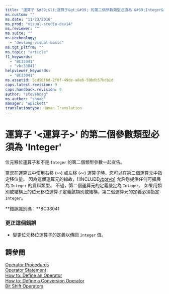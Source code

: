 ```yaml
---
title: "運算子 &#39;&lt;運算子&gt;&#39; 的第二個參數類型必須為 &#39;Integer&#39; | Microsoft Docs"
ms.custom: ""
ms.date: "11/23/2016"
ms.prod: "visual-studio-dev14"
ms.reviewer: ""
ms.suite: ""
ms.technology: 
  - "devlang-visual-basic"
ms.tgt_pltfrm: ""
ms.topic: "article"
f1_keywords: 
  - "BC33041"
  - "vbc33041"
helpviewer_keywords: 
  - "BC33041"
ms.assetid: 5cd56f6d-2f0f-49de-a8e6-59bdb57bdb1d
caps.latest.revision: 9
caps.handback.revision: 9
author: "stevehoag"
ms.author: "shoag"
manager: "wpickett"
translationtype: Human Translation
---
```

# 運算子 &#39;&lt;運算子&gt;&#39; 的第二個參數類型必須為 &#39;Integer&#39;
位元移位運算子和不是 `Integer` 的第二個類型參數一起宣告。  
  
 當您在運算式中使用右移 \(`>>`\) 或左移 \(`<<`\) 運算子時，您可以在第二個運算元中指定移位量。 因為這個運算元的緣故，[!INCLUDE[vbprvb](../../csharp/programming-guide/concepts/linq/includes/vbprvb_md.md)] 允許您提供任何可擴展為 `Integer` 的資料類型。 不過，第二個運算元的定義嚴定為 `Integer`。 如果用類別或結構上的位元移位運算子定義該類別或結構，第二個運算元的定義必須指定 `Integer`。  
  
 **錯誤識別碼：**BC33041  
  
### 更正這個錯誤  
  
-   變更位元移位運算子的定義以傳回 `Integer` 值。  
  
## 請參閱  
 [Operator Procedures](../../visual-basic/programming-guide/language-features/procedures/operator-procedures.md)   
 [Operator Statement](../../visual-basic/language-reference/statements/operator-statement.md)   
 [How to: Define an Operator](../../visual-basic/programming-guide/language-features/procedures/how-to-define-an-operator.md)   
 [How to: Define a Conversion Operator](../../visual-basic/programming-guide/language-features/procedures/how-to-define-a-conversion-operator.md)   
 [Bit Shift Operators](../../visual-basic/language-reference/operators/bit-shift-operators.md)